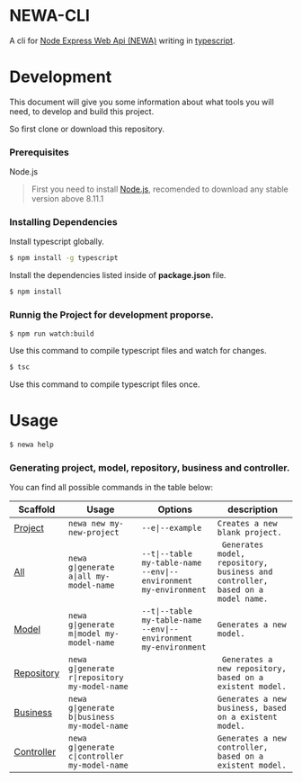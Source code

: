 # NEWA-CLI

A cli for [Node Express Web Api (NEWA)](https://github.com/TalissonJunior/NodeExpressWebApi) writing in [typescript](https://www.typescriptlang.org/).

# Development

This document will give you some information about what tools you will need, to develop and build this project.

So first clone or download this repository.

### Prerequisites

Node.js 
 
>First you need to install [Node.js](https://nodejs.org/), recomended to download any stable version above 8.11.1


### Installing Dependencies

Install typescript globally.

```sh
$ npm install -g typescript 
```

Install the dependencies listed inside of **package.json** file.

```sh
$ npm install 
```

### Runnig the Project for development proporse.


```sh
$ npm run watch:build
```

Use this command to compile typescript files and watch for changes. 

```sh
$ tsc
```

Use this command to compile typescript files once.

# Usage

```sh
$ newa help
```

### Generating project, model, repository, business and controller.

You can find all possible commands in the table below:

Scaffold  | Usage | Options | description
---       | ---   | ---     | ---
[Project](https://github.com/TalissonJunior/NodeExpressWebApi) | `newa new my-new-project`   |  `--e\|--example` | `Creates a new blank project.`
[All]() | `newa g\|generate a\|all my-model-name` | `--t\|--table my-table-name     --env\|--environment my-environment` | ` Generates model, repository, business and controller, based on a model name.`
[Model]()           | `newa g\|generate m\|model my-model-name`  | `--t\|--table my-table-name     --env\|--environment my-environment` | `Generates a new model.`
[Repository]()     | `newa g\|generate r\|repository my-model-name` |  | ` Generates a new repository, based on a existent model.`
[Business]()     | `newa g\|generate b\|business my-model-name` |  | `Generates a new business, based on a existent model.` 
[Controller]()     | `newa g\|generate c\|controller my-model-name` |  | `Generates a new controller, based on a existent model.`

